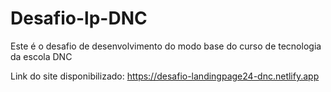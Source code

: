 # Desafio-lp-DNC
Este é o desafio de desenvolvimento do modo base do curso de tecnologia da escola DNC 

Link do site disponibilizado: https://desafio-landingpage24-dnc.netlify.app
